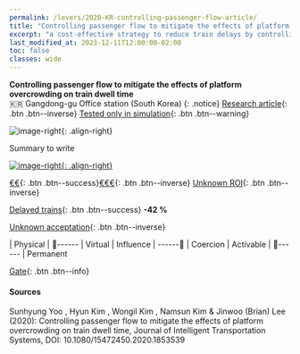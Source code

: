 ```yaml
---
permalink: /levers/2020-KR-controlling-passenger-flow-article/
title: "Controlling passenger flow to mitigate the effects of platform overcrowding on train dwell time"
excerpt: "a cost-effective strategy to reduce train delays by controlling passenger flow at the station entry"
last_modified_at: 2023-12-11T12:00:00-02:00
toc: false
classes: wide
---
```


**Controlling passenger flow to mitigate the effects of platform overcrowding on train dwell time**<br>
🇰🇷  Gangdong-gu Office station (South Korea)
{: .notice}
[Research article](https://doi.org/10.1080/15472450.2020.1853539){: .btn .btn--inverse}
[Tested only in simulation](https://doi.org/10.1080/15472450.2020.1853539){: .btn .btn--warning}

![image-right](https://github.com/Mind-the-Cap/Mind-the-Cap.github.io/assets/19514464/e2579157-d54b-4bc7-9691-cc0c0b7c1af2){: .align-right}

Summary to write

[![image-right](https://github.com/Mind-the-Cap/Mind-the-Cap.github.io/assets/19514464/0f6e3bf5-284e-4811-91a7-e16e941fe310){: .align-right}](https://www.openstreetmap.org/node/6094326942)

[€€](#link){: .btn .btn--success}[€€€](#link){: .btn .btn--inverse} 
[Unknown ROI](#link){: .btn .btn--inverse}

[Delayed trains](#link){: .btn .btn--success} **-42 %**

[Unknown acceptation](#link){: .btn .btn--inverse}

| Physical | 🔵------ | Virtual
| Influence | ------🔵 | Coercion
| Activable | 🔵------ | Permanent

[Gate](#link){: .btn .btn--info}

#### Sources
Sunhyung Yoo , Hyun Kim , Wongil Kim , Namsun Kim & Jinwoo (Brian) Lee (2020): Controlling passenger flow to mitigate the effects of platform overcrowding on train dwell time, Journal of Intelligent Transportation Systems, DOI: 10.1080/15472450.2020.1853539
